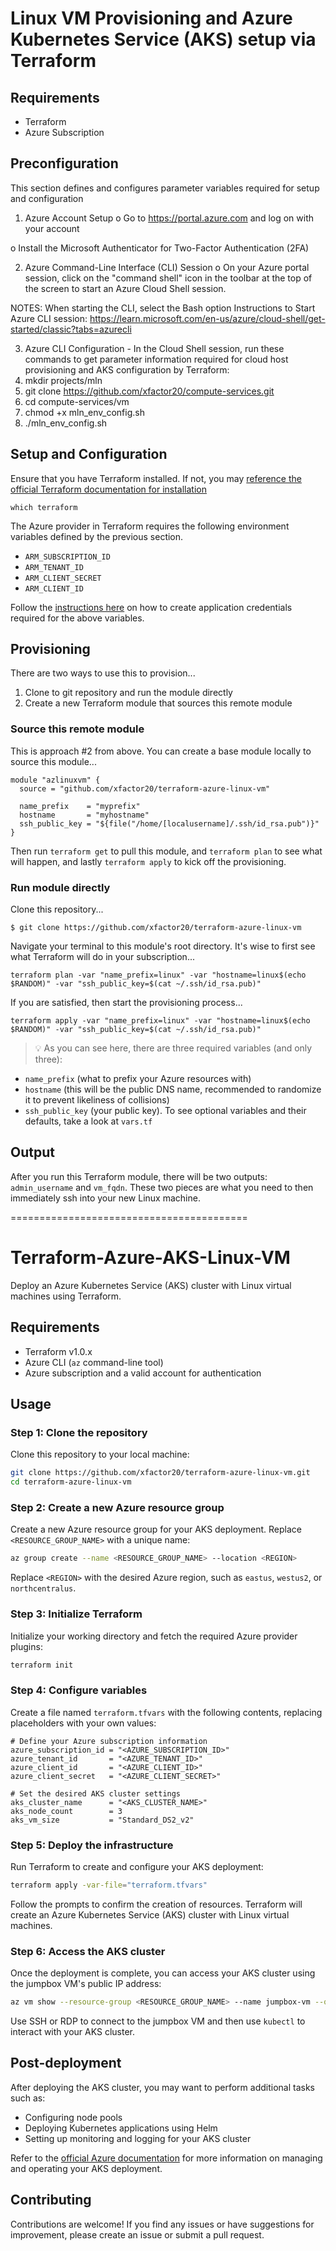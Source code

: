 # Linux VM Provisioning and Azure Kubernetes Service (AKS) setup via Terraform

## Requirements

- Terraform
- Azure Subscription

## Preconfiguration

This section defines and configures parameter variables required for setup and configuration

1.	Azure Account Setup
o	Go to https://portal.azure.com and log on with your account

o	Install the Microsoft Authenticator for Two-Factor Authentication (2FA)

2.	Azure Command-Line Interface (CLI) Session
o	On your Azure portal session, click on the "command shell" icon in the toolbar at the top of the screen to start an Azure Cloud Shell session.

NOTES: When starting the CLI, select the Bash option
      Instructions to Start Azure CLI session: https://learn.microsoft.com/en-us/azure/cloud-shell/get-started/classic?tabs=azurecli

3.	Azure CLI Configuration - In the Cloud Shell session, run these commands to get parameter information required for cloud host provisioning and AKS configuration by Terraform:
1.	mkdir projects/mln
2.	git clone https://github.com/xfactor20/compute-services.git
3.	cd compute-services/vm
4.	chmod +x mln_env_config.sh
5.	./mln_env_config.sh

## Setup and Configuration

Ensure that you have Terraform installed. If not, you may [reference the official Terraform documentation for installation](https://developer.hashicorp.com/terraform/install)

```
which terraform
```

The Azure provider in Terraform requires the following environment variables defined by the previous section.

- `ARM_SUBSCRIPTION_ID`
- `ARM_TENANT_ID`
- `ARM_CLIENT_SECRET`
- `ARM_CLIENT_ID`

Follow the [instructions here](https://www.terraform.io/docs/providers/azurerm/index.html#to-create-using-azure-cli-) on how to create application credentials required for the above variables.

## Provisioning

There are two ways to use this to provision...

1. Clone to git repository and run the module directly
1. Create a new Terraform module that sources this remote module

### Source this remote module

This is approach #2 from above. You can create a base module locally to source this module...

```hcl
module "azlinuxvm" {
  source = "github.com/xfactor20/terraform-azure-linux-vm"

  name_prefix    = "myprefix"
  hostname       = "myhostname"
  ssh_public_key = "${file("/home/[localusername]/.ssh/id_rsa.pub")}"
}
```

Then run `terraform get` to pull this module, and `terraform plan` to see what will happen, and lastly `terraform apply` to kick off the provisioning.

### Run module directly

Clone this repository...
```
$ git clone https://github.com/xfactor20/terraform-azure-linux-vm
```

Navigate your terminal to this module's root directory. It's wise to first see what Terraform will do in your subscription...

```
terraform plan -var "name_prefix=linux" -var "hostname=linux$(echo $RANDOM)" -var "ssh_public_key=$(cat ~/.ssh/id_rsa.pub)"
```

If you are satisfied, then start the provisioning process...

```
terraform apply -var "name_prefix=linux" -var "hostname=linux$(echo $RANDOM)" -var "ssh_public_key=$(cat ~/.ssh/id_rsa.pub)"
```

> :bulb: As you can see here, there are three required variables (and only three): 
* `name_prefix` (what to prefix your Azure resources with)
* `hostname` (this will be the public DNS name, recommended to randomize it to prevent likeliness of collisions)
* `ssh_public_key` (your public key). To see optional variables and their defaults, take a look at `vars.tf`

## Output

After you run this Terraform module, there will be two outputs: `admin_username` and `vm_fqdn`. These two pieces are what you need to then immediately ssh into your new Linux machine.

=========================================

# Terraform-Azure-AKS-Linux-VM
Deploy an Azure Kubernetes Service (AKS) cluster with Linux virtual machines using Terraform.

## Requirements
* Terraform v1.0.x
* Azure CLI (`az` command-line tool)
* Azure subscription and a valid account for authentication

## Usage

### Step 1: Clone the repository
Clone this repository to your local machine:

```bash
git clone https://github.com/xfactor20/terraform-azure-linux-vm.git
cd terraform-azure-linux-vm
```

### Step 2: Create a new Azure resource group
Create a new Azure resource group for your AKS deployment. Replace `<RESOURCE_GROUP_NAME>` with a unique name:

```bash
az group create --name <RESOURCE_GROUP_NAME> --location <REGION>
```

Replace `<REGION>` with the desired Azure region, such as `eastus`, `westus2`, or `northcentralus`.

### Step 3: Initialize Terraform
Initialize your working directory and fetch the required Azure provider plugins:

```bash
terraform init
```

### Step 4: Configure variables
Create a file named `terraform.tfvars` with the following contents, replacing placeholders with your own values:

```hcl
# Define your Azure subscription information
azure_subscription_id = "<AZURE_SUBSCRIPTION_ID>"
azure_tenant_id       = "<AZURE_TENANT_ID>"
azure_client_id       = "<AZURE_CLIENT_ID>"
azure_client_secret   = "<AZURE_CLIENT_SECRET>"

# Set the desired AKS cluster settings
aks_cluster_name      = "<AKS_CLUSTER_NAME>"
aks_node_count        = 3
aks_vm_size           = "Standard_DS2_v2"
```

### Step 5: Deploy the infrastructure
Run Terraform to create and configure your AKS deployment:

```bash
terraform apply -var-file="terraform.tfvars"
```

Follow the prompts to confirm the creation of resources. Terraform will create an Azure Kubernetes Service (AKS) cluster with Linux virtual machines.

### Step 6: Access the AKS cluster
Once the deployment is complete, you can access your AKS cluster using the jumpbox VM's public IP address:

```bash
az vm show --resource-group <RESOURCE_GROUP_NAME> --name jumpbox-vm --query publicIpAddress -o tsv
```

Use SSH or RDP to connect to the jumpbox VM and then use `kubectl` to interact with your AKS cluster.

## Post-deployment
After deploying the AKS cluster, you may want to perform additional tasks such as:

* Configuring node pools
* Deploying Kubernetes applications using Helm
* Setting up monitoring and logging for your AKS cluster

Refer to the [official Azure documentation](https://docs.microsoft.com/en-us/azure/aks/) for more information on managing and operating your AKS deployment.

## Contributing
Contributions are welcome! If you find any issues or have suggestions for improvement, please create an issue or submit a pull request.
